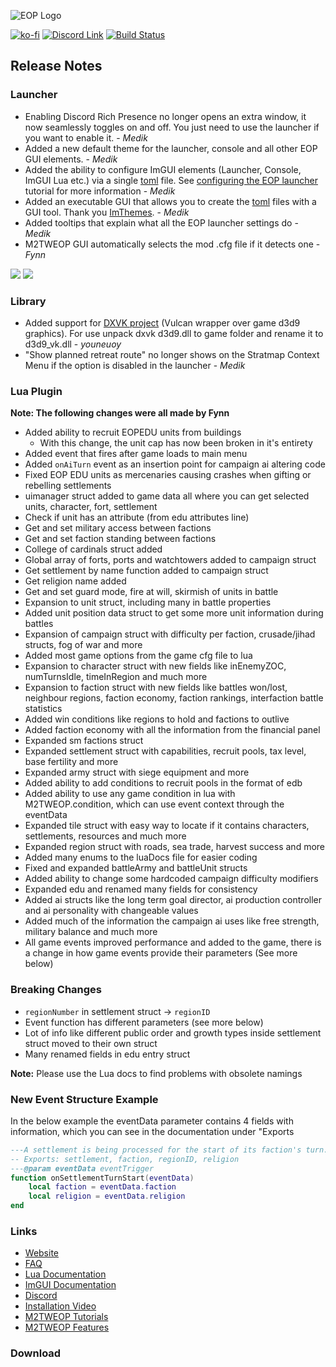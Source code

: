 ![EOP Logo](https://i.imgur.com/jqzoYoQ.png)

[![ko-fi](https://ko-fi.com/img/githubbutton_sm.svg)](https://ko-fi.com/D1D4DZTHG)
[![Discord Link](https://img.shields.io/discord/713369537948549191?color=red&label=Discord&style=for-the-badge)](https://discord.gg/Epqjm8u2WK)
[![Build Status](https://img.shields.io/github/v/release/youneuoy/M2TWEOP-library?label=Download&style=for-the-badge)](#download)

## **Release Notes**



### **Launcher**
- Enabling Discord Rich Presence no longer opens an extra window, it now seamlessly toggles on and off. You just need to use the launcher if you want to enable it. - *Medik*
- Added a new default theme for the launcher, console and all other EOP GUI elements. - *Medik*
- Added the ability to configure ImGUI elements (Launcher, Console, ImGUI Lua etc.) via  a single [toml](https://toml.io/en/) file. See [configuring the EOP launcher](https://youneuoy.github.io/M2TWEOP-library/M2TWEOP_LAUNCHER_SETTINGS.html) tutorial for more information - *Medik*
- Added an executable GUI that allows you to create the [toml](https://toml.io/en/) files with a GUI tool. Thank you [ImThemes](https://github.com/Patitotective/ImThemes). - *Medik*
- Added tooltips that explain what all the EOP launcher settings do - *Medik*
- M2TWEOP GUI automatically selects the mod .cfg file if it detects one - *Fynn*

![](https://i.imgur.com/Pl02p1W.png)
![](https://i.imgur.com/h8UlYMT.png)

### **Library**
- Added support for [DXVK project](https://github.com/doitsujin/dxvk) (Vulcan wrapper over game d3d9 graphics). For use unpack dxvk d3d9.dll to game folder and rename it to d3d9_vk.dll  - *youneuoy*
- "Show planned retreat route" no longer shows on the Stratmap Context Menu if the option is disabled in the launcher - *Medik*

### **Lua Plugin**

**Note: The following changes were all made by Fynn**

- Added ability to recruit EOPEDU units from buildings
  - With this change, the unit cap has now been broken in it's entirety
- Added event that fires after game loads to main menu
- Added `onAiTurn` event as an insertion point for campaign ai altering code
- Fixed EOP EDU units as mercenaries causing crashes when gifting or rebelling settlements
- uimanager struct added to game data all where you can get selected units, character, fort, settlement
- Check if unit has an attribute (from edu attributes line)
- Get and set military access between factions
- Get and set faction standing between factions
- College of cardinals struct added
- Global array of forts, ports and watchtowers added to campaign struct
- Get settlement by name function added to campaign struct
- Get religion name added
- Get and set guard mode, fire at will, skirmish of units in battle
- Expansion to unit struct, including many in battle properties
- Added unit position data struct to get some more unit information during battles
- Expansion of campaign struct with difficulty per faction, crusade/jihad structs, fog of war and more
- Added most game options from the game cfg file to lua
- Expansion to character struct with new fields like inEnemyZOC, numTurnsIdle, timeInRegion and much more
- Expansion to faction struct with new fields like battles won/lost, neighbour regions, faction economy, faction rankings, interfaction battle statistics
- Added win conditions like regions to hold and factions to outlive
- Added faction economy with all the information from the financial panel
- Expanded sm factions struct
- Expanded settlement struct with capabilities, recruit pools, tax level, base fertility and more
- Expanded army struct with siege equipment and more
- Added ability to add conditions to recruit pools in the format of edb
- Added ability to use any game condition in lua with M2TWEOP.condition, which can use event context through the eventData
- Expanded tile struct with easy way to locate if it contains characters, settlements, resources and much more
- Expanded region struct with roads, sea trade, harvest success and more
- Added many enums to the luaDocs file for easier coding
- Fixed and expanded battleArmy and battleUnit structs
- Added ability to change some hardcoded campaign difficulty modifiers
- Expanded edu and renamed many fields for consistency
- Added ai structs like the long term goal director, ai production controller and ai personality with changeable values
- Added much of the information the campaign ai uses like free strength, military balance and much more
- All game events improved performance and added to the game, there is a change in how game events provide their parameters (See more below)

### **Breaking Changes**
- `regionNumber` in settlement struct -> `regionID`
- Event function has different parameters (see more below)
- Lot of info like different public order and growth types inside settlement struct moved to their own struct
- Many renamed fields in edu entry struct

**Note:** Please use the Lua docs to find problems with obsolete namings

### New Event Structure Example
In the below example the eventData parameter contains 4 fields with information, which you can see in the documentation under "Exports

```lua
---A settlement is being processed for the start of its faction's turn.
-- Exports: settlement, faction, regionID, religion
---@param eventData eventTrigger 
function onSettlementTurnStart(eventData)
    local faction = eventData.faction
    local religion = eventData.religion
end 
```
<!-- ### **ImGUI** -->

<!-- ### **Documentation** -->

### **Links**

- [Website](https://youneuoy.github.io/M2TWEOP-library/)
- [FAQ](https://youneuoy.github.io/M2TWEOP-library/faq.html)
- [Lua Documentation](https://youneuoy.github.io/M2TWEOP-library/_static/LuaLib/index.html)
- [ImGUI Documentation](https://youneuoy.github.io/M2TWEOP-library/_static/LuaLib/extra/readme_imgui.md.html)
- [Discord](https://discord.gg/Epqjm8u2WK)
- [Installation Video](https://youtu.be/caOiB0NaGGI?t=67)
- [M2TWEOP Tutorials](https://www.youtube.com/playlist?list=PLi6V3nVH22N7ZfjfOuivGKHnNRAlBaTQd)
- [M2TWEOP Features](https://www.youtube.com/playlist?list=PLi6V3nVH22N6R7IGupVDwfyiPm6-d6rlU)

### **Download**

<a id="download"></a>
